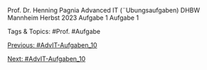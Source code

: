 Prof. Dr. Henning Pagnia Advanced IT
(¨Ubungsaufgaben)
DHBW Mannheim Herbst 2023
Aufgabe 1
Aufgabe 1

   Tags & Topics:
   #Prof.
   #Aufgabe

[Previous: #AdvIT-Aufgaben_10](AdvIT-Aufgaben_10.md)

[Next: #AdvIT-Aufgaben_10](AdvIT-Aufgaben_10.md)